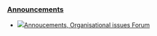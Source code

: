 ### [Announcements](https://moodle.jku.at/jku/course/view.php?id=10807#section-13)


* [![](https://moodle.jku.at/jku/theme/image.php/classic/forum/1600773234/icon)Annoucements, Organisational issues Forum](https://moodle.jku.at/jku/mod/forum/view.php?id=4405981)

